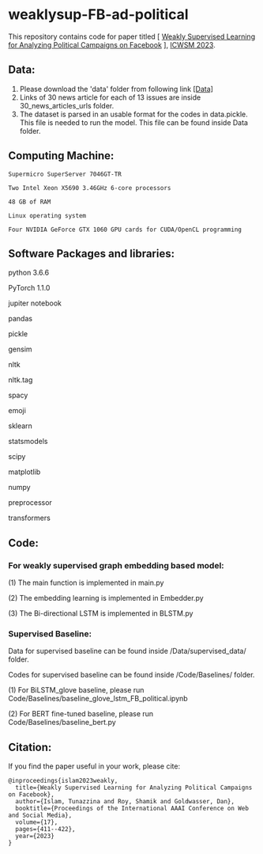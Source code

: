 # weaklysup-FB-ad-political

This repository contains code for paper titled [ [Weakly Supervised Learning for Analyzing Political Campaigns on Facebook](https://ojs.aaai.org/index.php/ICWSM/article/view/22156) ], [ICWSM 2023](https://www.icwsm.org/2023/index.html/).

## Data:

1. Please download the 'data' folder from following link [[Data]](https://purdue0-my.sharepoint.com/:f:/g/personal/islam32_purdue_edu/EucIYozPEmROobhqkqBjfMQBcq4jtSovyT0egHwfB2eOVA?e=4Cp7Bb)
2. Links of 30 news article for each of 13 issues are inside 30_news_articles_urls folder.
3. The dataset is parsed in an usable format for the codes in data.pickle. This file is needed to run the model. This file can be found inside Data folder.



## Computing Machine:

```
Supermicro SuperServer 7046GT-TR

Two Intel Xeon X5690 3.46GHz 6-core processors

48 GB of RAM

Linux operating system

Four NVIDIA GeForce GTX 1060 GPU cards for CUDA/OpenCL programming

```

## Software Packages and libraries:

python 3.6.6

PyTorch 1.1.0

jupiter notebook

pandas

pickle

gensim

nltk

nltk.tag

spacy

emoji

sklearn

statsmodels

scipy

matplotlib

numpy

preprocessor

transformers

## Code: 

### For weakly supervised graph embedding based model:

(1) The main function is implemented in main.py

(2) The embedding learning is implemented in Embedder.py

(3) The Bi-directional LSTM is implemented in BLSTM.py


### Supervised Baseline:

Data for supervised baseline can be found inside /Data/supervised_data/ folder. 

Codes for supervised baseline can be found inside /Code/Baselines/ folder.

(1) For BiLSTM_glove baseline, please run Code/Baselines/baseline_glove_lstm_FB_political.ipynb

(2) For BERT fine-tuned baseline, please run Code/Baselines/baseline_bert.py

## Citation:

If you find the paper useful in your work, please cite:

```
@inproceedings{islam2023weakly,
  title={Weakly Supervised Learning for Analyzing Political Campaigns on Facebook},
  author={Islam, Tunazzina and Roy, Shamik and Goldwasser, Dan},
  booktitle={Proceedings of the International AAAI Conference on Web and Social Media},
  volume={17},
  pages={411--422},
  year={2023}
}

```
